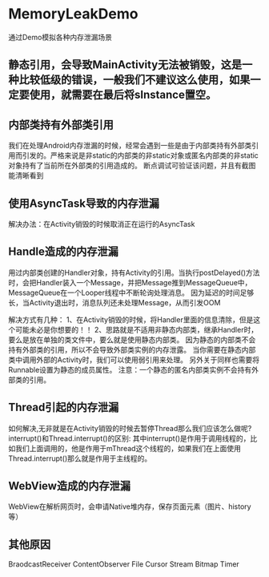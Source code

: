 # MemoryLeakDemo
通过Demo模拟各种内存泄漏场景

## 静态引用，会导致MainActivity无法被销毁，这是一种比较低级的错误，一般我们不建议这么使用，如果一定要使用，就需要在最后将sInstance置空。


## 内部类持有外部类引用
我们在处理Android内存泄漏的时候，经常会遇到一些是由于内部类持有外部类引用而引发的。严格来说是非static的内部类的非static对象或匿名内部类的非static对象持有了当前所在外部类的引用造成的。
断点调试可验证该问题，并且有截图能清晰看到

## 使用AsyncTask导致的内存泄漏
解决办法：在Activity销毁的时候取消正在运行的AsyncTask

## Handle造成的内存泄漏
用过内部类创建的Handler对象，持有Activity的引用。当执行postDelayed()方法时，会把Handler装入一个Message，并把Message推到MessageQueue中，MessageQueue在一个Looper线程中不断轮询处理消息。
因为延迟的时间足够长，当Activity退出时，消息队列还未处理Message，从而引发OOM

解决方式有几种：
1、在Activity销毁的时候，将Handler里面的信息清除，但是这个可能未必是你想要的！！
2、思路就是不适用非静态内部类，继承Handler时，要么是放在单独的类文件中，要么就是使用静态内部类。
因为静态的内部类不会持有外部类的引用，所以不会导致外部类实例的内存泄露。
当你需要在静态内部类中调用外部的Activity时，我们可以使用弱引用来处理。
另外关于同样也需要将Runnable设置为静态的成员属性。
注意：一个静态的匿名内部类实例不会持有外部类的引用。 

## Thread引起的内存泄漏
如何解决,无非就是在Activity销毁的时候去暂停Thread那么我们应该怎么做呢?
interrupt()和Thread.interrupt()的区别:
其中interrupt()是作用于调用线程的，比如我们上面调用的，他是作用于mThread这个线程的，如果我们在上面使用Thread.interrupt()那么就是作用于主线程的。

## WebView造成的内存泄漏
   WebView在解析网页时，会申请Native堆内存，保存页面元素（图片、history等）
   
## 其他原因
   BraodcastReceiver
   ContentObserver
   File
   Cursor
   Stream
   Bitmap
   Timer
   
